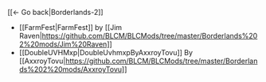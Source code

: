 [[← Go back|Borderlands-2]]

* [[FarmFest|FarmFest]] by [[Jim Raven|https://github.com/BLCM/BLCMods/tree/master/Borderlands%202%20mods/Jim%20Raven]]
* [[DoubleUVHMxp|DoubleUvhmxpByAxxroyTovu]] By [[AxxroyTovu|https://github.com/BLCM/BLCMods/tree/master/Borderlands%202%20mods/AxxroyTovu]]